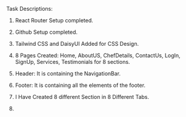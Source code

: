 Task Descriptions: 

1. React Router Setup completed. 

2. Github Setup completed.

3. Tailwind CSS and DaisyUI Added for CSS Design.

4. 8 Pages Created: Home, AboutUS, ChefDetails, ContactUs, LogIn, SignUp, Services, Testimonials for 8 sections.

5. Header: It is containing the NavigationBar.

6. Footer: It is containing all the elements of the footer.

7. I Have Created 8 different Section in 8 Different Tabs.

8. 
